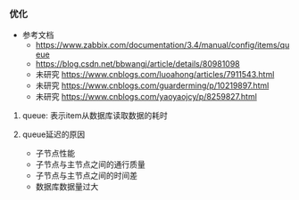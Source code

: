 ### 优化
- 参考文档
    - https://www.zabbix.com/documentation/3.4/manual/config/items/queue
    - https://blog.csdn.net/bbwangj/article/details/80981098
    - 未研究 https://www.cnblogs.com/luoahong/articles/7911543.html
    - 未研究 https://www.cnblogs.com/guarderming/p/10219897.html
    - 未研究 https://www.cnblogs.com/yaoyaojcy/p/8259827.html
  
1. queue: 表示item从数据库读取数据的耗时

2. queue延迟的原因
    - 子节点性能
    - 子节点与主节点之间的通行质量
    - 子节点与主节点之间的时间差
    - 数据库数据量过大
